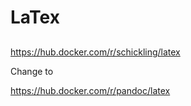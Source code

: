# LaTex

## 
https://hub.docker.com/r/schickling/latex

Change to 

https://hub.docker.com/r/pandoc/latex
